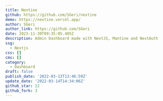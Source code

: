 ```yaml
---
title: Nextine
github: https://github.com/SGeri/nextine
demo: https://nextine.vercel.app/
author: SGeri
author_link: https://github.com/SGeri
date: 2023-11-30T09:35:05.405Z
description: Admin Dashboard made with NextJS, Mantine and NextAuth
ssg:
  - Nextjs
css: []
cms: []
category:
  - Dashboard
draft: false
publish_date: '2022-03-13T13:46:59Z'
update_date: '2022-03-14T14:34:06Z'
github_star: 22
github_fork: 3
---
```


